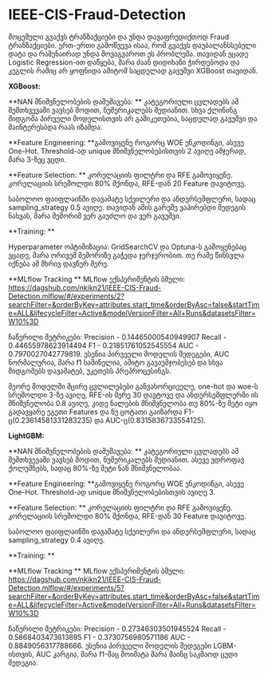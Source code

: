 # IEEE-CIS-Fraud-Detection

მოცემული გვაქვს ტრანზაქციები და უნდა დავაფრედიქთოდ Fraud ტრანზაქციები. ერთ-ერთი გამოწვევა ისაა, რომ გვაქვს დაუბალანსსებელი დატა და რამენაირად უნდა მოვაგვაროთ ეს პრობლემა. თავიდან ვცადე Logistic Regression-ით დაწყება, მარა ძაან დიდიხანი ჭირდებოდა და კეგლის რამიც არ ყოფნიდა ამიტომ საცდელად გავუშვი XGBoost თავიდან. 

**XGBoost:**

**NAN მნიშვნელობების დამუშავება:
**
კატეგორიული ცვლადებს ამ შემთხვევაში ვავსებ მოდით, ნუმერიკალებს მედიანით. 
სხვა ქლინინგ მიდგომა პირველი მოდელისთვის არ გამიკეთებია, საცდელად გავუშვი და მაინტერესბდა რაას იზამდა. 

**Feature Engineering:
**გამოვიყენე როგორც WOE ენკოდინგი, ასევე One-Hot. Threshold-ად unique მნიშვნელობებისთვის 2 ავიღე ამჯერად, მარა 3-ზეც ვცდი. 

**Feature Selection:
**
კორელაციის ფილტრი და RFE გამოვიყენე. კორელაციის სრეშოლდი 80% მქონდა, RFE-დან 20 Feature დავიტოვე. 

საბოლოო ფაიფლაინში დავამატე სქეილერი და ანდერსემფლერი, სადაც sampling_strategy 0.5 ავიღე. თავიდან ამის გარეშე ვაპირებდი შედეგის ნახვას, მარა მემორიმ ვერ გაუძლო და ვერ გავუშვი. 

**Training:
**

Hyperparameter ოპტიმიზაცია: GridSearchCV და Optuna-ს გამოყენებაც ვცადე, მარა ორივემ მემორიზე გაჭედა ჯერჯერობით. თუ რამე წინსვლა იქნება ამ მხრივ დავწერ მერე. 

**MLflow Tracking
**
MLflow ექსპერიმენტის ბმული: https://dagshub.com/nkikn21/IEEE-CIS-Fraud-Detection.mlflow/#/experiments/2?searchFilter=&orderByKey=attributes.start_time&orderByAsc=false&startTime=ALL&lifecycleFilter=Active&modelVersionFilter=All+Runs&datasetsFilter=W10%3D

ჩაწერილი მეტრიკები:
Precision - 0.14465000540949907
Recall - 0.44655978623914494
F1 - 0.21851761052545554
AUC - 0.7970027042779819.
ესენია პირვეელი მოდელის შედეგები, AUC ნორმალურია, მარა f1 საშინელია, ამიტო გავაუმჯობესებ და სხვა მიდგომებს დავამატებ, უკეთესს პრეპროცესინგს. 

მეორე მოდელში მცირე ცვლილებები განვახორციეელე, one-hot და woe-ს სრეშოლდი 3-ზე ავიღე, RFE-ის მერე 30 დავტოვე და ანდერსემფლერში ის მნიშვნელობა 0.8 ავიღე, კიდე ნალების მნიშვნელობა თუ 80%-ზე მეტი იყო გადავყარე ეგეთი Features და ნუ ცოტათი გაიზარდა F1-ც(0.23614581331283235) და  AUC-ც(0.8315836733554125). 


**LightGBM:**

**NAN მნიშვნელობების დამუშავება:
**
კატეგორიული ცვლადებს ამ შემთხვევაში ვავსებ მოდით, ნუმერიკალებს მედიანით. ასევე ვდროფავ ქოლუმნებს, სადაც 80%-ზე მეტი ნან მნიშვნელობაა. 

**Feature Engineering:
**გამოვიყენე როგორც WOE ენკოდინგი, ასევე One-Hot. Threshold-ად unique მნიშვნელობებისთვის ავიღე 3. 

**Feature Selection:
**
კორელაციის ფილტრი და RFE გამოვიყენე. კორელაციის სრეშოლდი 80% მქონდა, RFE-დან 30 Feature დავიტოვე. 

საბოლოო ფაიფლაინში დავამატე სქეილერი და ანდერსემფლერი, სადაც sampling_strategy 0.4 ავიღე.  

**Training:
**

**MLflow Tracking
**
MLflow ექსპერიმენტის ბმული: https://dagshub.com/nkikn21/IEEE-CIS-Fraud-Detection.mlflow/#/experiments/5?searchFilter=&orderByKey=attributes.start_time&orderByAsc=false&startTime=ALL&lifecycleFilter=Active&modelVersionFilter=All+Runs&datasetsFilter=W10%3D

ჩაწერილი მეტრიკები:
Precision - 0.27346303501945524
Recall - 0.5868403473613895
F1 - 0.3730756980571186
AUC - 0.8849056317788666.
ესენია პირვეელი მოდელის შედეგები LGBM-ისთვის, AUC კარგია, მარა f1-მაც მოიმატა მარა მაინც საკმაოდ ცუდი შედეგია.  


